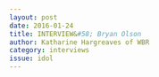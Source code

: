 ```yaml
---
layout: post 
date: 2016-01-24
title: INTERVIEW&#58; Bryan Olson
author: Katharine Hargreaves of WBR
category: interviews
issue: idol
---
```

